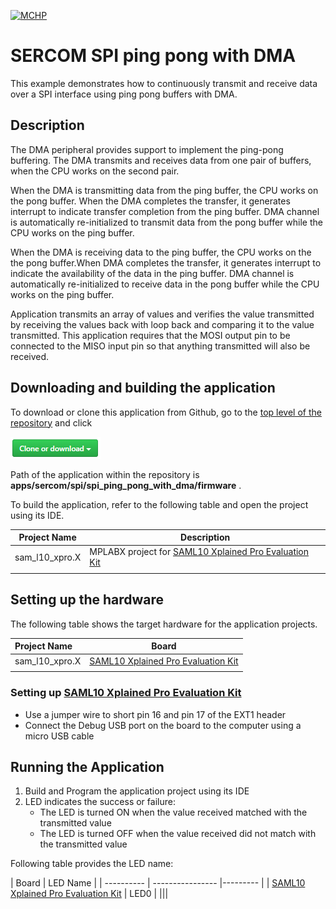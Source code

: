 [![MCHP](https://www.microchip.com/ResourcePackages/Microchip/assets/dist/images/logo.png)](https://www.microchip.com)

# SERCOM SPI ping pong with DMA

This example demonstrates how to continuously transmit and receive data over a SPI interface using ping pong buffers with DMA.

## Description

The DMA peripheral provides support to implement the ping-pong buffering. The DMA transmits and receives data from one pair of buffers, when the CPU works on the second pair.

When the DMA is transmitting data from the ping buffer, the CPU works on the pong buffer. When the DMA completes the transfer, it generates interrupt to indicate transfer completion from the ping buffer. DMA channel is automatically re-initialized to transmit data from the pong buffer while the CPU works on the ping buffer.

When the DMA is receiving data to the ping buffer, the CPU works on the the pong buffer.When DMA completes the transfer, it generates interrupt to indicate the availability of the data in the ping buffer. DMA channel is automatically re-initialized to receive data in the pong buffer while the CPU works on the ping buffer.

Application transmits an array of values and verifies the value transmitted by receiving the values back with loop back and comparing it to the value transmitted. This application requires that the MOSI output pin to be connected to the MISO input pin so that anything
transmitted will also be received.

## Downloading and building the application

To download or clone this application from Github, go to the [top level of the repository](https://github.com/Microchip-MPLAB-Harmony/csp_apps_sam_l10_l11) and click

![clone](../../../../docs/images/clone.png)

Path of the application within the repository is **apps/sercom/spi/spi_ping_pong_with_dma/firmware** .

To build the application, refer to the following table and open the project using its IDE.

| Project Name      | Description                                    |
| ----------------- | ---------------------------------------------- |
| sam_l10_xpro.X | MPLABX project for [SAML10 Xplained Pro Evaluation Kit](https://www.microchip.com/DevelopmentTools/ProductDetails/dm320204) |
|||

## Setting up the hardware

The following table shows the target hardware for the application projects.

| Project Name| Board|
|:---------|:---------:|
| sam_l10_xpro.X | [SAML10 Xplained Pro Evaluation Kit](https://www.microchip.com/DevelopmentTools/ProductDetails/dm320204)
|||

### Setting up [SAML10 Xplained Pro Evaluation Kit](https://www.microchip.com/DevelopmentTools/ProductDetails/dm320204)

- Use a jumper wire to short pin 16 and pin 17 of the EXT1 header
- Connect the Debug USB port on the board to the computer using a micro USB cable

## Running the Application

1. Build and Program the application project using its IDE
2. LED indicates the success or failure:
    - The LED is turned ON when the value received matched with the transmitted value
    - The LED is turned OFF when the value received did not match with the transmitted value

Following table provides the LED name:

| Board      | LED Name |
| ---------- | ---------------- |--------- |
| [SAML10 Xplained Pro Evaluation Kit](https://www.microchip.com/DevelopmentTools/ProductDetails/dm320204) | LED0 |
|||
